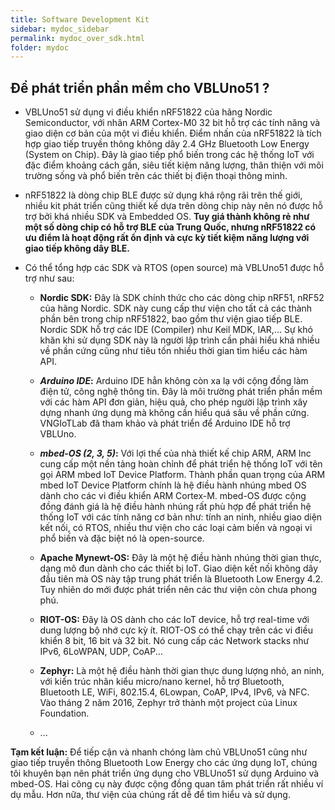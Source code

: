 ```yaml
---
title: Software Development Kit
sidebar: mydoc_sidebar
permalink: mydoc_over_sdk.html
folder: mydoc
---
```


## Để phát triển phần mềm cho VBLUno51 ?

* VBLUno51 sử dụng vi điều khiển nRF51822 của hãng Nordic Semiconductor, với nhân ARM Cortex-M0 32 bit hỗ trợ các tính năng và giao diện cơ bản của một vi điều khiển. Điểm nhấn của nRF51822 là tích hợp giao tiếp truyền thông không dây 2.4 GHz Bluetooth Low Energy (System on Chip). Đây là giao tiếp phổ biến trong các hệ thống IoT với đặc điểm khoảng cách gần, siêu tiết kiệm năng lượng, thân thiện với môi trường sống và phổ biến trên các thiết bị điện thoại thông minh.

* nRF51822 là dòng chip BLE được sử dụng khá rộng rãi trên thế giới, nhiều kit phát triển cũng thiết kế dựa trên dòng chip này nên nó được hỗ trợ bởi khá nhiều SDK và Embedded OS. **Tuy giá thành không rẻ như một số dòng chip có hỗ trợ BLE của Trung Quốc, nhưng nRF51822 có ưu điểm là hoạt động rất ổn định và cực kỳ tiết kiệm năng lượng với giao tiếp không dây BLE.**

* Có thể tổng hợp các SDK và RTOS (open source) mà VBLUno51 được hỗ trợ như sau: 

	* **Nordic SDK:** Đây là SDK chính thức cho các dòng chip nRF51, nRF52 của hãng Nordic. SDK này cung cấp thư viện cho tất cả các thành phần bên trong chip nRF51822, bao gồm thư viện giao tiếp BLE. Nordic SDK hỗ trợ các IDE (Compiler) như Keil MDK, IAR,... Sự khó khăn khi sử dụng SDK này là người lập trình cần phải hiểu khá nhiều về phần cứng cũng như tiêu tốn nhiều thời gian tìm hiểu các hàm API.

	* ***Arduino IDE*:**  Arduino IDE hẳn không còn xa lạ với cộng đồng làm điện tử, công nghệ thông tin. Đây là môi trường phát triển phần mềm với các hàm API đơn giản, hiệu quả, cho phép người lập trình xây dựng nhanh ứng dụng mà không cần hiểu quá sâu về phần cứng. VNGIoTLab đã tham khảo và phát triển để Arduino IDE hỗ trợ VBLUno.

	* ***mbed-OS (2, 3, 5)*:** Với lợi thế của nhà thiết kế chip ARM, ARM Inc cung cấp một nền tảng hoàn chỉnh để phát triển hệ thống IoT với tên gọi ARM mbed IoT Device Platform. Thành phần quan trọng của ARM mbed IoT Device Platform chính là hệ điều hành nhúng mbed OS dành cho các vi điều khiển ARM Cortex-M. mbed-OS được cộng đồng đánh giá là hệ điều hành nhúng rất phù hợp để phát triển hệ thống IoT với các tính năng cơ bản như: tính an ninh, nhiều giao diện kết nối, có RTOS, nhiều thư viện cho các loại cảm biến và ngoại vi phổ biến và đặc biệt nó là open-source. 

	* **Apache Mynewt-OS:** Đây là một hệ điều hành nhúng thời gian thực, dạng mô đun dành cho các thiết bị IoT. Giao diện kết nối không dây đầu tiên mà OS này tập trung phát triển là Bluetooth Low Energy 4.2. Tuy nhiên do mới được phát triển nên các thư viện còn chưa phong phú.

	* **RIOT-OS:**  Đây là OS dành cho các IoT device, hỗ trợ real-time với dung lượng bộ nhớ cực kỳ ít. RIOT-OS có thể chạy trên các vi điều khiển 8 bit, 16 bit và 32 bit. Nó cung cấp các Network stacks như IPv6, 6LoWPAN, UDP, CoAP...

	* **Zephyr:** Là một hệ điều hành thời gian thực dung lượng nhỏ, an ninh, với kiến trúc nhân kiểu micro/nano kernel, hỗ trợ Bluetooth, Bluetooth LE, WiFi, 802.15.4, 6Lowpan, CoAP, IPv4, IPv6, và NFC. Vào tháng 2 năm 2016, Zephyr trở thành một project của Linux Foundation.

	* ...


**Tạm kết luận:** Để tiếp cận và nhanh chóng làm chủ VBLUno51 cũng như giao tiếp truyền thông Bluetooth Low Energy cho các ứng dụng IoT, chúng tôi khuyên bạn nên phát triển ứng dụng cho VBLUno51 sử dụng Arduino và mbed-OS. Hai công cụ này được cộng đồng quan tâm phát triển rất nhiều ví dụ mẫu. Hơn nữa, thư viện của chúng rất dễ để tìm hiểu và sử dụng. 
